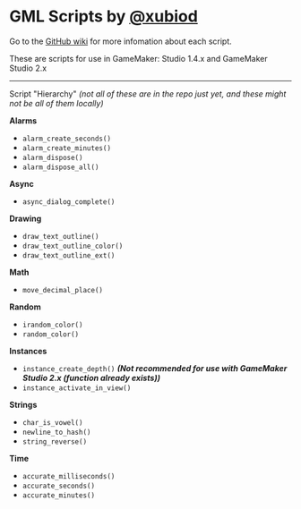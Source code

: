 # GML Scripts by [@xubiod](https://twitter.com/Xubiod)

 Go to the [GitHub wiki](https://github.com/xubiod/gml-scripts/wiki) for more infomation about each script.

These are scripts for use in GameMaker: Studio 1.4.x and GameMaker Studio 2.x

---

Script "Hierarchy"
*(not all of these are in the repo just yet, and these might not be all of them locally)*

**Alarms**
 * `alarm_create_seconds()`
 * `alarm_create_minutes()`
 * `alarm_dispose()`
 * `alarm_dispose_all()`
 
**Async**
 * `async_dialog_complete()`
 
**Drawing**
 * `draw_text_outline()`
 * `draw_text_outline_color()`
 * `draw_text_outline_ext()`
 
**Math**
 * `move_decimal_place()`

**Random**
 * `irandom_color()`
 * `random_color()`

**Instances**
 * `instance_create_depth()` **_(Not recommended for use with GameMaker Studio 2.x (function already exists))_**
 * `instance_activate_in_view()`
 
**Strings**
 * `char_is_vowel()`
 * `newline_to_hash()`
 * `string_reverse()`

**Time**
 * `accurate_milliseconds()`
 * `accurate_seconds()`
 * `accurate_minutes()`
